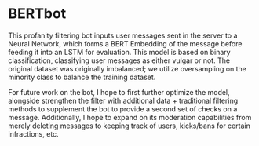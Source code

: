 # BERTbot
This profanity filtering bot inputs user messages sent in the server to a Neural Network, which forms a BERT Embedding of the message before feeding it into an LSTM for evaluation. This model is based on binary classification, classifying user messages as either vulgar or not. The original dataset was originally imbalanced; we utilize oversampling on the minority class to balance the training dataset.

For future work on the bot, I hope to first further optimize the model, alongside strengthen the filter with additional data + traditional filtering methods to supplement the bot to provide a second set of checks on a message. Additionally, I hope to expand on its moderation capabilities from merely deleting messages to keeping track of users, kicks/bans for certain infractions, etc.

